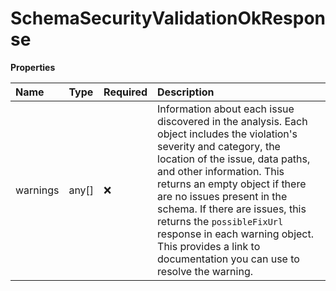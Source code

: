 # SchemaSecurityValidationOkResponse

**Properties**

| Name     | Type  | Required | Description                                                                                                                                                                                                                                                                                                                                                                                                                     |
| :------- | :---- | :------- | :------------------------------------------------------------------------------------------------------------------------------------------------------------------------------------------------------------------------------------------------------------------------------------------------------------------------------------------------------------------------------------------------------------------------------ |
| warnings | any[] | ❌       | Information about each issue discovered in the analysis. Each object includes the violation's severity and category, the location of the issue, data paths, and other information. This returns an empty object if there are no issues present in the schema. If there are issues, this returns the `possibleFixUrl` response in each warning object. This provides a link to documentation you can use to resolve the warning. |

<!-- This file was generated by liblab | https://liblab.com/ -->
